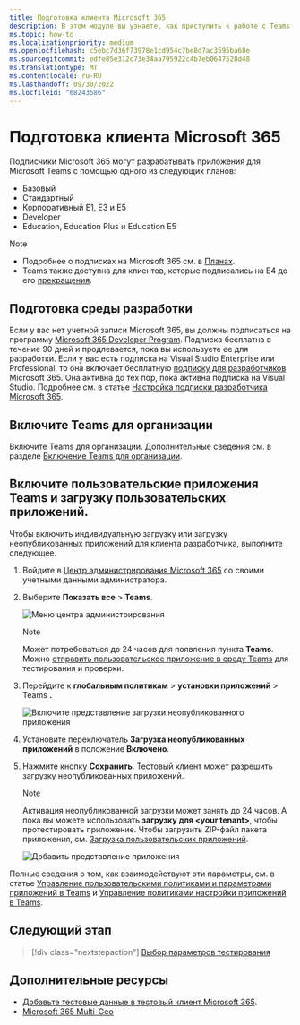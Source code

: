 ```yaml
---
title: Подготовка клиента Microsoft 365
description: В этом модуле вы узнаете, как приступить к работе с Teams в Microsoft 365 и создать среду разработки.
ms.topic: how-to
ms.localizationpriority: medium
ms.openlocfilehash: c5ebc7d36f73978e1cd954c7be8d7ac3595ba68e
ms.sourcegitcommit: edfe85e312c73e34aa795922c4b7eb0647528d48
ms.translationtype: MT
ms.contentlocale: ru-RU
ms.lasthandoff: 09/30/2022
ms.locfileid: "68243586"
---
```

# <a name="prepare-your-microsoft-365-tenant"></a>Подготовка клиента Microsoft 365

Подписчики Microsoft 365 могут разрабатывать приложения для Microsoft Teams с помощью одного из следующих планов:

* Базовый
* Стандартный
* Корпоративный E1, E3 и E5
* Developer
* Education, Education Plus и Education E5

> [!NOTE]
>
> * Подробнее о подписках на Microsoft 365 см. в [Планах](https://products.office.com/business/compare-more-office-365-for-business-plans).
> * Teams также доступна для клиентов, которые подписались на E4 до его [прекращения](https://support.office.com//article/important-information-for-office-365-enterprise-e4-customers-f9572348-43a2-43fa-a3d8-3b6c9c042147).

## <a name="create-your-development-environment"></a>Подготовка среды разработки

Если у вас нет учетной записи Microsoft 365, вы должны подписаться на программу [Microsoft 365 Developer Program](https://developer.microsoft.com/microsoft-365/dev-program). Подписка бесплатна в течение 90 дней и продлевается, пока вы используете ее для разработки. Если у вас есть подписка на Visual Studio Enterprise или Professional, то она включает бесплатную [подписку для разработчиков](https://aka.ms/MyVisualStudioBenefits) Microsoft 365. Она активна до тех пор, пока активна подписка на Visual Studio. Подробнее см. в статье [Настройка подписки разработчика Microsoft 365](/office/developer-program/office-365-developer-program-get-started).

## <a name="enable-teams-for-your-organization"></a>Включите Teams для организации

Включите Teams для организации. Дополнительные сведения см. в разделе [Включение Teams для организации](/microsoftteams/enable-features-office-365).

## <a name="enable-custom-teams-apps-and-turn-on-custom-app-uploading"></a>Включите пользовательские приложения Teams и загрузку пользовательских приложений.

Чтобы включить индивидуальную загрузку или загрузку неопубликованных приложений для клиента разработчика, выполните следующее.

1. Войдите в [Центр администрирования Microsoft 365](https://admin.microsoft.com/Adminportal/Home?source=applauncher#/homepage#/) со своими учетными данными администратора.

2. Выберите **Показать все** > **Teams**.

    ![Меню центра администрирования](~/assets/images/prepare-test-tenant/admin-center.png)

    > [!Note]
    > Может потребоваться до 24 часов для появления пункта **Teams**. Можно [отправить пользовательское приложение в среду Teams](/microsoftteams/upload-custom-apps#validate) для тестирования и проверки.

3. Перейдите к **глобальным политикам** > **установки приложений** >  Teams **.**

   ![Включите представление загрузки неопубликованного приложения](~/assets/images/prepare-test-tenant/turn-on-sideload.png)

4. Установите переключатель **Загрузка неопубликованных приложений** в положение **Включено**.

5. Нажмите кнопку **Сохранить**. Тестовый клиент может разрешить загрузку неопубликованных приложений.

    > [!Note]
    > Активация неопубликованной загрузки может занять до 24 часов. А пока вы можете использовать **загрузку для \<your tenant>**, чтобы протестировать приложение. Чтобы загрузить ZIP-файл пакета приложения, см. [Загрузка пользовательских приложений](/microsoftteams/upload-custom-apps#upload).

    ![Добавить представление приложения](~/assets/images/prepare-test-tenant/upload-for-contoso.png)

Полные сведения о том, как взаимодействуют эти параметры, см. в статье [Управление пользовательскими политиками и параметрами приложений в Teams](/microsoftteams/teams-custom-app-policies-and-settings) и [Управление политиками настройки приложений в Teams](/microsoftteams/teams-app-setup-policies).

## <a name="next-step"></a>Следующий этап

> [!div class="nextstepaction"]
> [Выбор параметров тестирования](~/concepts/build-and-test/debug.md)

## <a name="see-also"></a>Дополнительные ресурсы

* [Добавьте тестовые данные в тестовый клиент Microsoft 365](~/concepts/build-and-test/test-data.md).
* [Microsoft 365 Multi-Geo](/microsoft-365/enterprise/microsoft-365-multi-geo?view=o365-worldwide&preserve-view=true)
